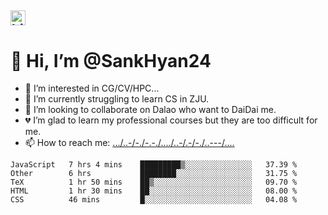 ##  <img src="https://user-images.githubusercontent.com/1303154/88677602-1635ba80-d120-11ea-84d8-d263ba5fc3c0.gif" width="24px" alt="hi"> 
# 👋 Hi, I’m @SankHyan24
- 👀 I’m interested in CG/CV/HPC...
- 🌱 I’m currently struggling to learn CS in ZJU.
- 💞️ I’m looking to collaborate on Dalao who want to DaiDai me.
- 💔 I’m glad to learn my professional courses but they are too difficult for me.
- 📫 How to reach me: [.../..-/-./-.-./..../..-/.-/-./..---/....](mailto:sunchuan24@gmail.com)

<!---
SankHyan24/SankHyan24 is a ✨ special ✨ repository because its `README.md` (this file) appears on your GitHub profile.
You can click the Preview link to take a look at your changes.
--->
<!--START_SECTION:waka-->
```text
JavaScript   7 hrs 4 mins    █████████▒░░░░░░░░░░░░░░░   37.39 % 
Other        6 hrs           ████████░░░░░░░░░░░░░░░░░   31.75 % 
TeX          1 hr 50 mins    ██▒░░░░░░░░░░░░░░░░░░░░░░   09.70 % 
HTML         1 hr 30 mins    ██░░░░░░░░░░░░░░░░░░░░░░░   08.00 % 
CSS          46 mins         █░░░░░░░░░░░░░░░░░░░░░░░░   04.08 % 
```
<!--END_SECTION:waka-->
